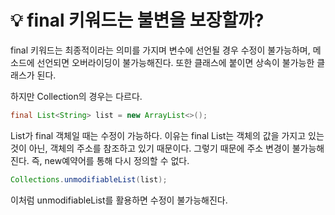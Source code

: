 # 💡 **final 키워드는 불변을 보장할까?**

final 키워드는 최종적이라는 의미를 가지며 변수에 선언될 경우 수정이 불가능하며,
메소드에 선언되면 오버라이딩이 불가능해진다. 또한 클래스에 붙이면 상속이 불가능한 클래스가 된다.

하지만 Collection의 경우는 다르다.

```java
final List<String> list = new ArrayList<>();
```

List가 final 객체일 때는 수정이 가능하다. 이유는 final List는 객체의 값을 가지고 있는 것이 아닌,
객체의 주소를 참조하고 있기 때문이다. 그렇기 때문에 주소 변경이 불가능해진다.
즉, new예약어를 통해 다시 정의할 수 없다. 

```java
Collections.unmodifiableList(list);
```

이처럼 unmodifiableList를 활용하면 수정이 불가능해진다. 